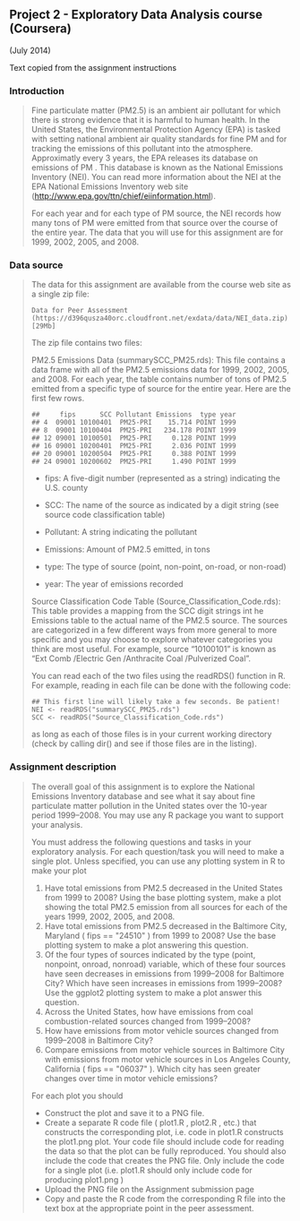 ## Project 2 - Exploratory Data Analysis course (Coursera)

(July 2014)

Text copied from the assignment instructions

### Introduction

> Fine particulate matter (PM2.5) is an ambient air pollutant for which there is strong evidence that it is harmful
> to human health. In the United States, the Environmental Protection Agency (EPA) is tasked with setting
> national ambient air quality standards for fine PM and for tracking the emissions of this pollutant into the
> atmosphere. Approximatly every 3 years, the EPA releases its database on emissions of PM . This
> database is known as the National Emissions Inventory (NEI). You can read more information about the
> NEI at the EPA National Emissions Inventory web site (http://www.epa.gov/ttn/chief/eiinformation.html).
> 
> For each year and for each type of PM source, the NEI records how many tons of PM were emitted from
> that source over the course of the entire year. The data that you will use for this assignment are for 1999,
> 2002, 2005, and 2008.

### Data source

> The data for this assignment are available from the course web site as a single zip file:
> 
>     Data for Peer Assessment (https://d396qusza40orc.cloudfront.net/exdata/data/NEI_data.zip) [29Mb]
> 
> The zip file contains two files:
> 
> PM2.5 Emissions Data (summarySCC_PM25.rds): This file contains a data frame with all of the PM2.5 emissions data for 1999, 2002, 2005, and 2008. For each year, the table contains number of tons of PM2.5 emitted from a specific type of source for the entire year. Here are the first few rows.
> 
> ~~~
> ##     fips      SCC Pollutant Emissions  type year
> ## 4  09001 10100401  PM25-PRI    15.714 POINT 1999
> ## 8  09001 10100404  PM25-PRI   234.178 POINT 1999
> ## 12 09001 10100501  PM25-PRI     0.128 POINT 1999
> ## 16 09001 10200401  PM25-PRI     2.036 POINT 1999
> ## 20 09001 10200504  PM25-PRI     0.388 POINT 1999
> ## 24 09001 10200602  PM25-PRI     1.490 POINT 1999
> ~~~
> 
>   -  fips: A five-digit number (represented as a string) indicating the U.S. county
> 
>   -  SCC: The name of the source as indicated by a digit string (see source code classification table)
> 
>   -  Pollutant: A string indicating the pollutant
> 
>   -  Emissions: Amount of PM2.5 emitted, in tons
> 
>   -  type: The type of source (point, non-point, on-road, or non-road)
> 
>   -  year: The year of emissions recorded
> 
> Source Classification Code Table (Source_Classification_Code.rds): This table provides a mapping from the SCC digit strings int he Emissions table to the actual name of the PM2.5 source. The sources are categorized in a few different ways from more general to more specific and you may choose to explore whatever categories you think are most useful. For example, source “10100101” is known as “Ext Comb /Electric Gen /Anthracite Coal /Pulverized Coal”.
> 
> You can read each of the two files using the readRDS() function in R. For example, reading in each file can be done with the following code:
> 
> ~~~
> ## This first line will likely take a few seconds. Be patient!
> NEI <- readRDS("summarySCC_PM25.rds")
> SCC <- readRDS("Source_Classification_Code.rds")
> ~~~
> 
> as long as each of those files is in your current working directory (check by calling dir() and see if those files are in the listing).

### Assignment description

> The overall goal of this assignment is to explore the National Emissions Inventory database and see what it say about fine particulate matter pollution in the United states over the 10-year period 1999–2008. You may use any R package you want to support your analysis.
> 
> You must address the following questions and tasks in your exploratory analysis. For each question/task you will need to make a single plot. Unless specified, you can use any plotting system in R to make your plot
> 
> 1. Have total emissions from PM2.5 decreased in the United States from 1999 to 2008? Using the base plotting system, make a plot showing the total PM2.5 emission from all sources for each of the years 1999, 2002, 2005, and 2008.
> 2. Have total emissions from PM2.5 decreased in the Baltimore City, Maryland ( fips == "24510" ) from 1999 to 2008? Use the base plotting system to make a plot answering this question.
> 3. Of the four types of sources indicated by the type (point, nonpoint, onroad, nonroad) variable, which of these four sources have seen decreases in emissions from 1999–2008 for Baltimore City? Which have seen increases in emissions from 1999–2008? Use the ggplot2 plotting system to make a plot answer this question.
> 4. Across the United States, how have emissions from coal combustion-related sources changed from 1999–2008?
> 5. How have emissions from motor vehicle sources changed from 1999–2008 in Baltimore City?
> 6. Compare emissions from motor vehicle sources in Baltimore City with emissions from motor vehicle sources in Los Angeles County, California ( fips == "06037" ). Which city has seen greater changes over time in motor vehicle emissions?
> 
> For each plot you should
> 
> - Construct the plot and save it to a PNG file.
> - Create a separate R code file ( plot1.R , plot2.R , etc.) that constructs the corresponding plot, i.e. code in plot1.R constructs the plot1.png plot. Your code file should include code for reading the data so that the plot can be fully reproduced. You should also include the code that creates the PNG file. Only include the code for a single plot (i.e. plot1.R should only include code for producing plot1.png )
> - Upload the PNG file on the Assignment submission page
> - Copy and paste the R code from the corresponding R file into the text box at the appropriate point in the peer assessment.

